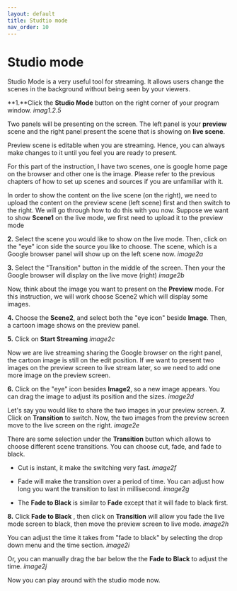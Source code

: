 ```yaml
---
layout: default
title: Studtio mode
nav_order: 10
---
```


# Studio mode #

Studio Mode is a very useful tool for streaming. It allows users change the scenes in the background without being seen by your viewers.

**1.**Click the **Studio Mode** button on the right corner of your program window. 
_imag1.2.5_

Two panels will be presenting on the screen. The left panel is your **preview** scene and the right panel present the scene that is showing on **live scene**.

 Preview scene is editable when you are streaming. Hence, you can always make changes to it until you feel you are ready to present. 

 For this part of the instruction, I have two scenes, one is google home page on the browser and other one is the image. Please refer to the previous chapters of how to set up scenes and sources if you are unfamiliar with it. 

 In order to show the content on the live scene (on the right), we need to upload the content on the preview scene (left scene) first and then switch to the right. We will go through how to do this with you now. Suppose we want to show **Scene1** on the live mode, we first need to upload it to the preview mode

**2.** Select the scene you would like to show on the live mode. Then, click on  the "eye" icon side the source you like to choose. The scene, which is a Google browser panel will show up on the left scene now.
_image2a_

**3.** Select the "Transition" button in the middle of the screen. Then your the Google browser will display on the live move (right)
  _image2b_

Now, think about the image you want to present on the **Preview** mode. For this instruction, we will work choose Scene2 which will display some images.

**4.** Choose the **Scene2**, and select both the "eye icon" beside **Image**. Then, a cartoon image shows on the preview panel.

**5.** Click on **Start Streaming**
_image2c_

 Now we are live streaming sharing the Google browser on the right panel, the cartoon image is still on the edit position.
 If we want to present two images on the preview screen to live stream later,  so we need to add one more image on the preview screen.

**6.** Click on the "eye" icon besides **Image2**, so a new image appears. You can drag the image to adjust its position and the sizes.
 _image2d_

Let's say you would like to share the two images in your preview screen.
**7.** Click on **Transition** to switch. Now, the two images from the preview screen move to the live screen on the right.
 _image2e_

There are some selection under the **Transition** button which allows to choose different scene transitions. You can choose cut, fade, and fade to black.

* Cut is instant, it make the switching very fast.
_image2f_
* Fade will make the transition over a period of time. You can adjust how long you want the transition to last in millisecond.
_image2g_

* The **Fade to Black** is similar to **Fade** except that it will fade to black first.

**8.** Click **Fade to Black** , then click on **Transition** will allow you fade the live mode screen to black, then move the preview screen to live mode.
_image2h_

You can adjust the time it takes from "fade to black" by selecting the drop down menu and the time section.
_image2i_

Or, you can manually drag the bar below the the **Fade to Black** to adjust the time.
_image2j_

Now you can play around with the studio mode now.
